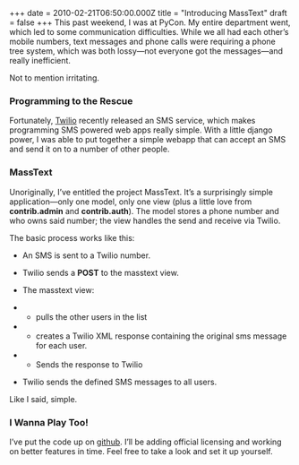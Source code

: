 +++
date = 2010-02-21T06:50:00.000Z
title = "Introducing MassText"
draft = false
+++
This past weekend, I was at PyCon. My entire department went, which led
to some communication difficulties. While we all had each other’s mobile
numbers, text messages and phone calls were requiring a phone tree
system, which was both lossy—not everyone got the messages—and really
inefficient.

Not to mention irritating.

### Programming to the Rescue

Fortunately, [Twilio](http://twilio.com) recently released an SMS
service, which makes programming SMS powered web apps really simple.
With a little django power, I was able to put together a simple webapp
that can accept an SMS and send it on to a number of other people.

### MassText

Unoriginally, I’ve entitled the project MassText. It’s a surprisingly
simple application—only one model, only one view (plus a little love
from **contrib.admin** and **contrib.auth**). The model stores a phone
number and who owns said number; the view handles the send and receive
via Twilio.

The basic process works like this:

-   An SMS is sent to a Twilio number.
-   Twilio sends a **POST** to the masstext view.
-   The masstext view:
-   -   pulls the other users in the list

-   -   creates a Twilio XML response containing the original sms
        message for each user.

-   -   Sends the response to Twilio

-   Twilio sends the defined SMS messages to all users.

Like I said, simple.

### I Wanna Play Too!

I’ve put the code up on [github](http://github.com/jaycee/masstext).
I’ll be adding official licensing and working on better features in
time. Feel free to take a look and set it up yourself.
